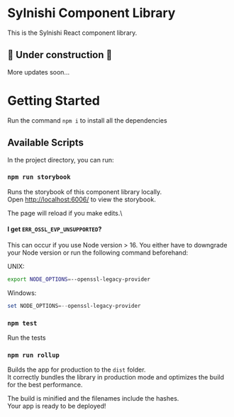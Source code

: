 # Sylnishi Component Library

This is the Sylnishi React component library.

## 🚧 **Under construction** 🚧

More updates soon...

# Getting Started

Run the command `npm i` to install all the dependencies

## Available Scripts

In the project directory, you can run:

### `npm run storybook`

Runs the storybook of this component library locally.\
Open [http://localhost:6006/](http://localhost:6006/) to view the storybook.

The page will reload if you make edits.\

#### I get `ERR_OSSL_EVP_UNSUPPORTED`?

This can occur if you use Node version > 16.
You either have to downgrade your Node version or run the following command beforehand:

UNIX:
```bash
export NODE_OPTIONS=--openssl-legacy-provider
```

Windows:
```powershell
set NODE_OPTIONS=--openssl-legacy-provider
```
### `npm test`

Run the tests

### `npm run rollup`

Builds the app for production to the `dist` folder.\
It correctly bundles the library in production mode and optimizes the build for the best performance.

The build is minified and the filenames include the hashes.\
Your app is ready to be deployed!
